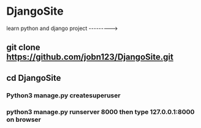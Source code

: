 # DjangoSite
learn python and django project
--------->

## git clone https://github.com/jobn123/DjangoSite.git
## cd DjangoSite

### Python3 manage.py createsuperuser 

### python3 manage.py runserver 8000 then type 127.0.0.1:8000 on browser